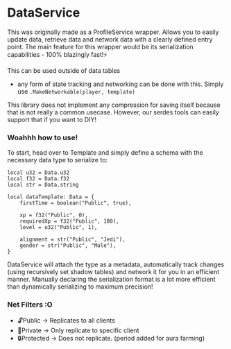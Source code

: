 # DataService
This was originally made as a ProfileService wrapper. Allows you to easily update data, retrieve data and network data with a clearly defined entry point. The main feature for this wrapper would be its serialization capabilities - 100% blazingly fast!⚡

This can be used outside of data tables 
* any form of state tracking and networking can be done with this. Simply use ``.MakeNetworkable(player, template)``

This library does not implement any compression for saving itself because that is not really a common usecase. However, our serdes tools can easily support that if you want to DIY!

### Woahhh how to use!
To start, head over to Template and simply define a schema with the necessary data type to serialize to:
```luau
local u32 = Data.u32
local f32 = Data.f32
local str = Data.string

local dataTemplate: Data = {
	firstTime = boolean("Public", true),

	xp = f32("Public", 0),
	requiredXp = f32("Public", 100),
	level = u32("Public", 1),

	alignment = str("Public", "Jedi"),
	gender = str("Public", "Male"),
}
```
DataService will attach the type as a metadata, automatically track changes (using recursively set shadow tables) and network it for you in an efficient manner.
Manually declaring the serialization format is a lot more efficient than dynamically serializing to maximum precision!

### Net Filters :O
* 🔓Public -> Replicates to all clients
* 🔐Private -> Only replicate to specific client
* 🔒Protected -> Does not replicate. (period added for aura farming)
